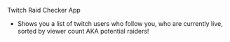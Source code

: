 Twitch Raid Checker App

- Shows you a list of twitch users who follow you, who are currently live, sorted by viewer count AKA potential raiders!
